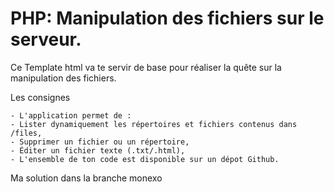 # PHP: Manipulation des fichiers sur le serveur.

Ce Template html va te servir de base pour réaliser la quête sur la manipulation des fichiers.

Les consignes 

    - L'application permet de :
    - Lister dynamiquement les répertoires et fichiers contenus dans /files,
    - Supprimer un fichier ou un répertoire,
    - Éditer un fichier texte (.txt/.html),
    - L'ensemble de ton code est disponible sur un dépot Github.


    
Ma solution dans la branche monexo

